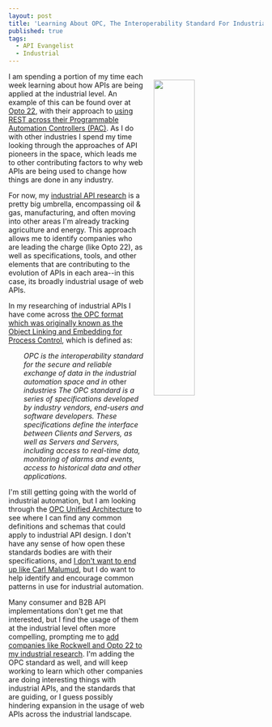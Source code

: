 ```yaml
---
layout: post
title: 'Learning About OPC, The Interoperability Standard For Industrial Automation'
published: true
tags:
  - API Evangelist
  - Industrial
---
```

<p><img style="padding: 15px;" src="http://kinlane-productions.s3.amazonaws.com/api_evangelist_site/blog/plcopen_opcfoundation_opc_ua_diagram.png" alt="" width="40%" align="right" /></p>
<p>I am spending a portion of my time each week learning about how APIs are being applied at the industrial level. An example of this can be found over at <a href="http://www.opto22.com/">Opto 22</a>, with their approach to <a href="http://apievangelist.com/2016/08/15/putting-the-industrial-into-iot-with-programmable-automation-controllers-pac-apis/">using REST across their Programmable Automation Controllers (PAC)</a>. As I do with other industries I spend my time looking through the approaches&nbsp;of API pioneers in the space, which leads me to other contributing factors to why web APIs are being used to change how things are done in any industry.</p>
<p>For now, my <a href="http://industrial.apievangelist.com">industrial API research</a> is a pretty big umbrella, encompassing&nbsp;oil &amp; gas, manufacturing, and often moving into other areas I'm already tracking agriculture and energy. This approach allows me to identify companies who are leading the charge (like Opto 22), as well as specifications, tools, and other elements that are contributing to the evolution of APIs in each area--in this case, its broadly industrial usage of web APIs.</p>
<p>In my researching of industrial APIs I have come across <a href="https://opcfoundation.org/">the&nbsp;OPC format which was originally known as the Object Linking and Embedding for Process Control</a>, which is defined as:</p>
<p style="padding-left: 30px;"><em>OPC is the interoperability standard for the secure and reliable exchange of data in the industrial automation space and in </em>other<em> industries&nbsp;The OPC standard is a series of specifications developed by industry vendors, end-users and software developers. These specifications define the interface between Clients and Servers, as well as Servers and Servers, including access to real-time data, monitoring of alarms and events, access to historical data and other applications.</em></p>
<p>I'm still getting going with the world of industrial automation, but I am looking through the <a href="https://opcfoundation.org/about/opc-technologies/opc-ua/">OPC Unified Architecture</a> to see where I can find any common definitions and schemas that could apply to industrial API design. I don't have any sense of how open these standards bodies are with their specifications, and <a href="https://backchannel.com/the-internets-own-instigator-cb6347e693b">I don't want to end up like Carl Malumud</a>, but I do want to help identify and encourage common patterns in use for industrial automation.</p>
<p>Many consumer and B2B API implementations don't get me that interested, but I find the usage of them at the industrial level often more compelling, prompting&nbsp;me to <a href="http://industrial.apievangelist.com/organizations/">add companies like Rockwell and Opto 22 to my industrial research</a>. I'm adding the OPC standard as well, and will keep working to learn which other companies are doing interesting things with industrial APIs, and the standards that are guiding, or I guess possibly hindering expansion in the usage of web APIs across the industrial landscape.</p>
